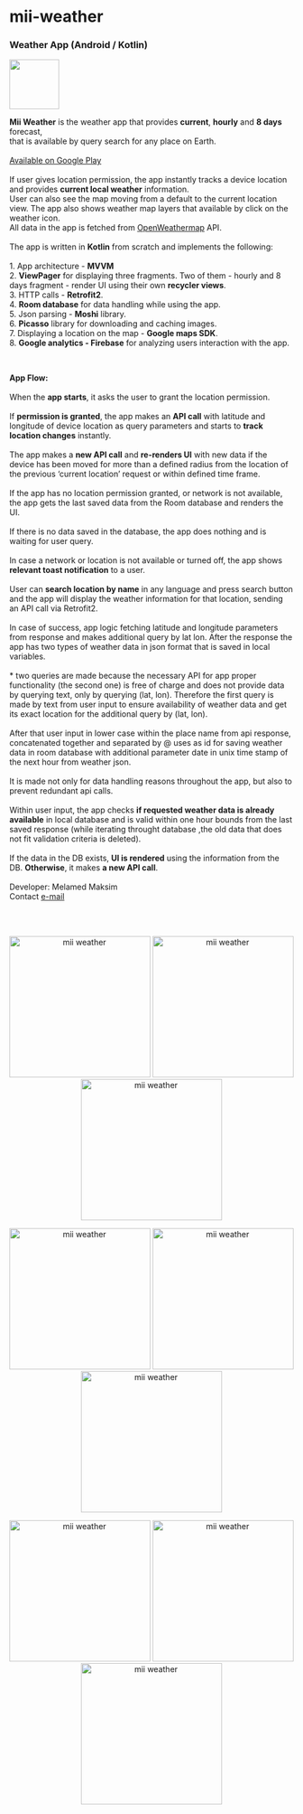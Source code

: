 # mii-weather
<h3>Weather App (Android / Kotlin)</h3>
<img src="https://github.com/melamedMaks/mii-weather/blob/main/images/icmii.png" width="88">
<p><b>Mii Weather</b> is the weather app that provides <b>current</b>, <b>hourly</b> and <b>8 days</b> forecast,<br>that is available by query search for any place on Earth.<br><br>
<a href="https://play.google.com/store/apps/details?id=mii.weather">Available on Google Play</a><br><br>
If user gives location permission, the app instantly tracks a device location and provides <b>current local weather</b> information.<br>User can also see the map moving from a default to the current location view.
The app also shows weather map layers that available by click on the weather icon.<br>
All data in the app is fetched from <a href="https://www.openweathermap.org/api">OpenWeathermap</a> API.<br><br>
The app is written in <b>Kotlin</b> from scratch and implements the following:<br><br>
1. App architecture - <b>MVVM</b><br>
2. <b>ViewPager</b> for displaying three fragments. Two of them - hourly and 8 days fragment - render UI using their own <b>recycler views</b>.<br> 
3. HTTP calls - <b>Retrofit2</b>.<br> 
4. <b>Room database</b> for data handling while using the app.<br>
5. Json parsing - <b>Moshi</b> library.<br> 
6. <b>Picasso</b> library for downloading and caching images.<br>
7. Displaying a location on the map - <b>Google maps SDK</b>.<br>
8. <b>Google analytics - Firebase</b> for analyzing users interaction with the app.</p><br>
<p><b>App Flow:</b><br><br>
When the <b>app starts</b>, it asks the user to grant the location permission.<br><br>
If <b>permission is granted</b>, the app makes an <b>API call</b> with latitude and longitude of device location as query parameters and starts to <b>track location changes</b> instantly.<br><br>
The app makes a <b>new API call</b> and <b>re-renders UI</b> with new data if the device has been moved for more than a defined radius from the location of the previous ‘current location’ request or within defined time frame.<br><br>
If the app has no location permission granted, or network is not available, the app gets the last saved data from the Room database and renders the UI.<br><br>
If there is no data saved in the database, the app does nothing and is waiting for user query.<br><br> 
In case a network or location is not available or turned off, the app shows <b>relevant toast notification</b> to a user.<br><br> 
User can <b>search location by name</b> in any language and press search button and the app will display the weather information for that location, sending an API call via Retrofit2.<br><br>
In case of success, app logic fetching latitude and longitude parameters from response and makes additional query by lat lon. After the response the app has two types of weather data in json format that is saved in local variables. <br><br>
* two queries are made because the necessary API for app proper functionality (the second one) is free of charge and does not provide data by querying text, only by querying (lat, lon). Therefore the first query is made by text from user input to ensure availability of weather data and get its exact location for the additional query by (lat, lon). <br><br>
After that user input in lower case within the place name from api response, concatenated together and separated by @ uses as id for saving weather data in room database with additional parameter date in unix time stamp of the next hour from weather json.<br><br>
It is made not only for data handling reasons throughout the app, but also to prevent redundant api calls.<br><br>
Within user input, the app checks <b>if requested weather data is already available</b> in local database and is valid within one hour bounds from the last saved response (while iterating throught database ,the old data that does not fit validation criteria is deleted). <br><br>
If the data in the DB exists, <b>UI is rendered</b> using the information from the DB. <b>Otherwise</b>, it makes <b>a new API call</b>.<br><br>
Developer: Melamed Maksim<br>
Contact <a href="melamed.maks@gmail.com">e-mail</a></p><br><br></p>
<p float="left" align="center">
<img src="https://github.com/melamedMaks/mii-weather/blob/main/images/Screenshot_20220219-020350_Mii%20Weather.jpg" alt="mii weather" width="250">
<img src="https://github.com/melamedMaks/mii-weather/blob/main/images/Screenshot_20220219-020427_Mii%20Weather.jpg" alt="mii weather" width="250">
<img src="https://github.com/melamedMaks/mii-weather/blob/main/images/Screenshot_20220219-020450_Mii%20Weather.jpg" alt="mii weather" width="250">
</p>
<p float="left" align="center">
<img src="https://github.com/melamedMaks/mii-weather/blob/main/images/Screenshot_20220219-020630_Mii%20Weather.jpg" alt="mii weather" width="250"> 
<img src="https://github.com/melamedMaks/mii-weather/blob/main/images/Screenshot_20220219-020654_Mii%20Weather.jpg" alt="mii weather" width="250"> 
<img src="https://github.com/melamedMaks/mii-weather/blob/main/images/Screenshot_20220219-020756_Mii%20Weather.jpg" alt="mii weather" width="250"> 
</p>
<p float="left" align="center">
<img src="https://github.com/melamedMaks/mii-weather/blob/main/images/Screenshot_20220219-020801_Mii%20Weather.jpg" alt="mii weather" width="250"> 
<img src="https://github.com/melamedMaks/mii-weather/blob/main/images/Screenshot_20220219-020823_Mii%20Weather.jpg" alt="mii weather" width="250"> 
<img src="https://github.com/melamedMaks/mii-weather/blob/main/images/Screenshot_20220219-020842_Mii%20Weather.jpg" alt="mii weather" width="250">
</p>

